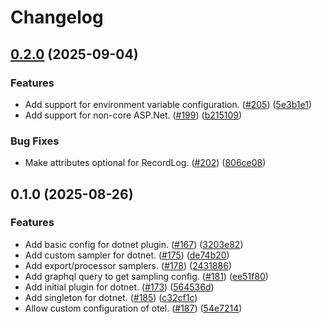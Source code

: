 # Changelog

## [0.2.0](https://github.com/launchdarkly/observability-sdk/compare/launchdarkly-observability-dotnet-0.1.0...launchdarkly-observability-dotnet-0.2.0) (2025-09-04)


### Features

* Add support for environment variable configuration. ([#205](https://github.com/launchdarkly/observability-sdk/issues/205)) ([5e3b1e1](https://github.com/launchdarkly/observability-sdk/commit/5e3b1e1e5285f92cee528e9394fa585e083aadb6))
* Add support for non-core ASP.Net. ([#199](https://github.com/launchdarkly/observability-sdk/issues/199)) ([b215109](https://github.com/launchdarkly/observability-sdk/commit/b2151092fa5ccedabf2111b1c63041c2f8bfaefb))


### Bug Fixes

* Make attributes optional for RecordLog. ([#202](https://github.com/launchdarkly/observability-sdk/issues/202)) ([806ce08](https://github.com/launchdarkly/observability-sdk/commit/806ce08f926addd71333dc5a4eb0403b818ad118))

## 0.1.0 (2025-08-26)


### Features

* Add basic config for dotnet plugin. ([#167](https://github.com/launchdarkly/observability-sdk/issues/167)) ([3203e82](https://github.com/launchdarkly/observability-sdk/commit/3203e825c78d4e85131933a0af13d377de542545))
* Add custom sampler for dotnet. ([#175](https://github.com/launchdarkly/observability-sdk/issues/175)) ([de74b20](https://github.com/launchdarkly/observability-sdk/commit/de74b20373a7995cd2b2542222dc2bdd1dbd7e40))
* Add export/processor samplers. ([#178](https://github.com/launchdarkly/observability-sdk/issues/178)) ([2431886](https://github.com/launchdarkly/observability-sdk/commit/2431886bb7d0d02fa51ceefeccfaa3f761db2bea))
* Add graphql query to get sampling config. ([#181](https://github.com/launchdarkly/observability-sdk/issues/181)) ([ee51f80](https://github.com/launchdarkly/observability-sdk/commit/ee51f808c2782d5187f7960b61a1a667cafda968))
* Add initial plugin for dotnet.  ([#173](https://github.com/launchdarkly/observability-sdk/issues/173)) ([564536d](https://github.com/launchdarkly/observability-sdk/commit/564536d52a6f6a6fc74afc36675531913241d0fd))
* Add singleton for dotnet. ([#185](https://github.com/launchdarkly/observability-sdk/issues/185)) ([c32cf1c](https://github.com/launchdarkly/observability-sdk/commit/c32cf1c0b6f61f13e47571f0243fed8151c10d76))
* Allow custom configuration of otel. ([#187](https://github.com/launchdarkly/observability-sdk/issues/187)) ([54e7214](https://github.com/launchdarkly/observability-sdk/commit/54e7214781a5277562f12dcbd671947cb66212a9))
